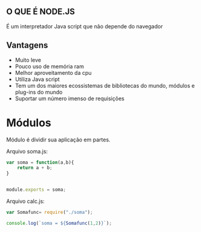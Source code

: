 

## O QUE É NODE.JS

É um interpretador Java script que não depende do navegador

## Vantagens

- Muito leve
- Pouco uso de memória ram
- Melhor aproveitamento da cpu
- Utiliza Java script
- Tem um dos maiores ecossistemas de bibliotecas do mundo, módulos e plug-ins do mundo
- Suportar um número imenso de requisições

# Módulos

Módulo é dividir sua aplicação em partes.

Arquivo soma.js:

~~~javascript
var soma = function(a,b){
	return a + b;
}


module.exports = soma;
~~~

Arquivo calc.js:

~~~javascript
var Somafunc= require("./soma");

console.log(`soma = ${Somafunc(1,2)}`);
~~~~







 
